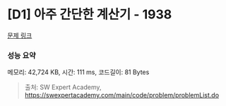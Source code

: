 # [D1] 아주 간단한 계산기 - 1938 

[문제 링크](https://swexpertacademy.com/main/code/problem/problemDetail.do?contestProbId=AV5PjsYKAMIDFAUq) 

### 성능 요약

메모리: 42,724 KB, 시간: 111 ms, 코드길이: 81 Bytes



> 출처: SW Expert Academy, https://swexpertacademy.com/main/code/problem/problemList.do